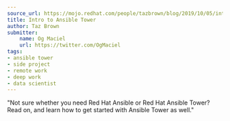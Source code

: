 ```yaml
---
source_url: https://mojo.redhat.com/people/tazbrown/blog/2019/10/05/intro-to-ansible-tower?et=watches.email.blog
title: Intro to Ansible Tower
author: Taz Brown
submitter:
    name: Og Maciel
    url: https://twitter.com/OgMaciel
tags:
- ansible tower
- side project
- remote work
- deep work
- data scientist
---
```


"Not sure whether you need Red Hat Ansible or Red Hat Ansible Tower? Read on, and learn how to get started with Ansible Tower as well." 
